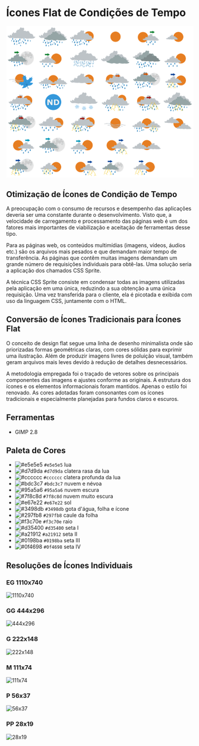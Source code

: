 # Ícones Flat de Condições de Tempo

![CSS Sprite dos Ícones Flat](https://raw.githubusercontent.com/mpsacademico/ptflaticon/master/css-sprite/m/m.png)

## Otimização de Ícones de Condição de Tempo  

A preocupação com o consumo de recursos e desempenho das aplicações deveria ser uma constante durante o desenvolvimento. Visto que, a velocidade de carregamento e processamento das páginas web é um dos fatores mais importantes de viabilização e aceitação de ferramentas desse tipo.  

Para as páginas web, os conteúdos multimídias (imagens, vídeos, áudios etc.) são os arquivos mais pesados e que demandam maior tempo de transferência. As páginas que contêm muitas imagens demandam um grande número de requisições individuais para obtê-las. Uma solução seria a aplicação dos chamados CSS Sprite.  

A técnica CSS Sprite consiste em condensar todas as imagens utilizadas pela aplicação em uma única, reduzindo a sua obtenção a uma única requisição. Uma vez transferida para o cliente, ela é picotada e exibida com uso da linguagem CSS, juntamente com o HTML.

## Conversão de Ícones Tradicionais para Ícones Flat

O conceito de design flat segue uma linha de desenho minimalista onde são priorizadas formas geométricas claras, com cores sólidas para exprimir uma ilustração. Além de produzir imagens livres de poluição visual, também geram arquivos mais leves devido à redução de detalhes desnecessários.

A metodologia empregada foi o traçado de vetores sobre os principais componentes das imagens e ajustes conforme as originais. A estrutura dos ícones e os elementos informacionais foram mantidos. Apenas o estilo foi renovado. As cores adotadas foram consonantes com os ícones tradicionais e especialmente planejadas para fundos claros e escuros. 

## Ferramentas

- GIMP 2.8

## Paleta de Cores

- ![#e5e5e5](https://placehold.it/15/e5e5e5/000000?text=+) `#e5e5e5` lua
- ![#d7d9da](https://placehold.it/15/d7d9da/000000?text=+) `#d7d9da` clatera rasa da lua
- ![#cccccc](https://placehold.it/15/cccccc/000000?text=+) `#cccccc` clatera profunda da lua
- ![#bdc3c7](https://placehold.it/15/bdc3c7/000000?text=+) `#bdc3c7` nuvem e névoa
- ![#95a5a6](https://placehold.it/15/95a5a6/000000?text=+) `#95a5a6` nuvem escura
- ![#7f8c8d](https://placehold.it/15/7f8c8d/000000?text=+) `#7f8c8d` nuvem muito escura
- ![#e67e22](https://placehold.it/15/e67e22/000000?text=+) `#e67e22` sol
- ![#3498db](https://placehold.it/15/3498db/000000?text=+) `#3498db` gota d'água, folha e ícone
- ![#297fb8](https://placehold.it/15/297fb8/000000?text=+) `#297fb8` caule da folha
- ![#f3c70e](https://placehold.it/15/f3c70e/000000?text=+) `#f3c70e` raio
- ![#d35400](https://placehold.it/15/d35400/000000?text=+) `#d35400` seta I
- ![#a21912](https://placehold.it/15/a21912/000000?text=+) `#a21912` seta II
- ![#0198ba](https://placehold.it/15/0198ba/000000?text=+) `#0198ba` seta III
- ![#0f4698](https://placehold.it/15/0f4698/000000?text=+) `#0f4698` seta IV

## Resoluções de Ícones Individuais

### EG 1110x740  
<img src="http://via.placeholder.com/1110x740" alt="1110x740">

### GG 444x296  
<img src="http://via.placeholder.com/444x296" alt="444x296">

### G 222x148  
<img src="http://via.placeholder.com/222x148" alt="222x148">

### M 111x74  
<img src="http://via.placeholder.com/111x74" alt="111x74">

### P 56x37  
<img src="http://via.placeholder.com/56x37" alt="56x37">

### PP 28x19  
<img src="http://via.placeholder.com/28x19" alt="28x19">
